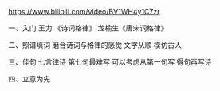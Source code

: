 https://www.bilibili.com/video/BV1WH4y1C7zr

一、入门
王力 《诗词格律》
龙榆生《唐宋词格律》

二、照谱填词
磨合诗词与格律的感觉
文字从顺
模仿古人

三、佳句
七言律诗 第七句最难写
可以考虑从第一句写
得句再写诗

四、立意为先
